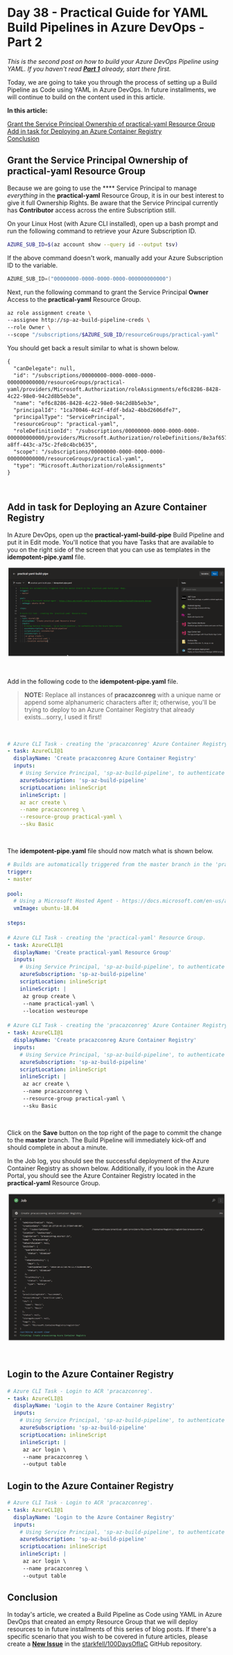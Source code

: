 # Day 38 - Practical Guide for YAML Build Pipelines in Azure DevOps - Part 2

*This is the second post on how to build your Azure DevOps Pipeline using YAML. If you haven't read **[Part 1](./day.35.building.a.practical.yaml.pipeline.part.1.md)** already, start there first.*

Today, we are going to take you through the process of setting up a Build Pipeline as Code using YAML in Azure DevOps. In future installments, we will continue to build on the content used in this article.

**In this article:**

[Grant the Service Principal Ownership of practical-yaml Resource Group](#grant-the-service-principal-ownership-of-practical-yaml-resource-group)</br>
[Add in task for Deploying an Azure Container Registry](#add-in-task-for-deploying-an-azure-container-registry)</br>
[Conclusion](#conclusion)</br>

## Grant the Service Principal Ownership of practical-yaml Resource Group

Because we are going to use the **** Service Principal to manage *everything* in the **practical-yaml** Resource Group, it is in our best interest to give it full Ownership Rights. Be aware that the Service Principal currently has **Contributor** access across the entire Subscription still.

On your Linux Host (with Azure CLI installed), open up a bash prompt and run the following command to retrieve your Azure Subscription ID.

```bash
AZURE_SUB_ID=$(az account show --query id --output tsv)
```

If the above command doesn't work, manually add your Azure Subscription ID to the variable.

```powershell
AZURE_SUB_ID=("00000000-0000-0000-0000-000000000000")
```

Next, run the following command to grant the Service Principal **Owner** Access to the **practical-yaml** Resource Group.

```bash
az role assignment create \
--assignee http://sp-az-build-pipeline-creds \
--role Owner \
--scope "/subscriptions/$AZURE_SUB_ID/resourceGroups/practical-yaml"
```

You should get back a result similar to what is shown below.

```console
{
  "canDelegate": null,
  "id": "/subscriptions/00000000-0000-0000-0000-000000000000/resourceGroups/practical-yaml/providers/Microsoft.Authorization/roleAssignments/ef6c8286-8428-4c22-98e0-94c2d8b5eb3e",
  "name": "ef6c8286-8428-4c22-98e0-94c2d8b5eb3e",
  "principalId": "1ca70046-4c2f-4fdf-bda2-4bbd2606dfe7",
  "principalType": "ServicePrincipal",
  "resourceGroup": "practical-yaml",
  "roleDefinitionId": "/subscriptions/00000000-0000-0000-0000-000000000000/providers/Microsoft.Authorization/roleDefinitions/8e3af657-a8ff-443c-a75c-2fe8c4bcb635",
  "scope": "/subscriptions/00000000-0000-0000-0000-000000000000/resourceGroups/practical-yaml",
  "type": "Microsoft.Authorization/roleAssignments"
}
```

</br>

## Add in task for Deploying an Azure Container Registry

In Azure DevOps, open up the **practical-yaml-build-pipe** Build Pipeline and put it in Edit mode. You'll notice that you have Tasks that are available to you on the right side of the screen that you can use as templates in the **idempotent-pipe.yaml** file.

![001](../images/dayxx/day.xx.building.a.practical.yaml.pipeline.part.2.001.png)

</br>

Add in the following code to the **idempotent-pipe.yaml** file.

> **NOTE:** Replace all instances of **pracazconreg** with a unique name or append some alphanumeric characters after it; otherwise, you'll be trying to deploy to an Azure Container Registry that already exists...sorry, I used it first!

</br>

```yaml
# Azure CLI Task - creating the 'pracazconreg' Azure Container Registry.
- task: AzureCLI@1
  displayName: 'Create pracazconreg Azure Container Registry'
  inputs:
    # Using Service Principal, 'sp-az-build-pipeline', to authenticate to the Azure Subscription.
    azureSubscription: 'sp-az-build-pipeline'
    scriptLocation: inlineScript
    inlineScript: |
    az acr create \
    --name pracazconreg \
    --resource-group practical-yaml \
    --sku Basic
```

</br>

The **idempotent-pipe.yaml** file should now match what is shown below.

```yaml
# Builds are automatically triggered from the master branch in the 'practical-yaml-build-pipe' Repo.
trigger:
- master

pool:
  # Using a Microsoft Hosted Agent - https://docs.microsoft.com/en-us/azure/devops/pipelines/agents/hosted?view=azure-devops
  vmImage: ubuntu-18.04

steps:

# Azure CLI Task - creating the 'practical-yaml' Resource Group.
- task: AzureCLI@1
  displayName: 'Create practical-yaml Resource Group'
  inputs:
    # Using Service Principal, 'sp-az-build-pipeline', to authenticate to the Azure Subscription.
    azureSubscription: 'sp-az-build-pipeline'
    scriptLocation: inlineScript
    inlineScript: |
     az group create \
     --name practical-yaml \
     --location westeurope

# Azure CLI Task - creating the 'pracazconreg' Azure Container Registry.
- task: AzureCLI@1
  displayName: 'Create pracazconreg Azure Container Registry'
  inputs:
    # Using Service Principal, 'sp-az-build-pipeline', to authenticate to the Azure Subscription.
    azureSubscription: 'sp-az-build-pipeline'
    scriptLocation: inlineScript
    inlineScript: |
     az acr create \
     --name pracazconreg \
     --resource-group practical-yaml \
     --sku Basic
```

</br>

Click on the **Save** button on the top right of the page to commit the change to the **master** branch. The Build Pipeline will immediately kick-off and should complete in about a minute.

In the Job log, you should see the successful deployment of the Azure Container Registry as shown below. Additionally, if you look in the Azure Portal, you should see the Azure Container Registry located in the **practical-yaml** Resource Group.

![002](../images/dayxx/day.xx.building.a.practical.yaml.pipeline.part.2.002.png)

</br>

## Login to the Azure Container Registry

```yaml
# Azure CLI Task - Login to ACR 'pracazconreg'.
- task: AzureCLI@1
  displayName: 'Login to the Azure Container Registry'
  inputs:
    # Using Service Principal, 'sp-az-build-pipeline', to authenticate to the Azure Subscription.
    azureSubscription: 'sp-az-build-pipeline'
    scriptLocation: inlineScript
    inlineScript: |
     az acr login \
     --name pracazconreg \
     --output table
```

## Login to the Azure Container Registry

```yaml
# Azure CLI Task - Login to ACR 'pracazconreg'.
- task: AzureCLI@1
  displayName: 'Login to the Azure Container Registry'
  inputs:
    # Using Service Principal, 'sp-az-build-pipeline', to authenticate to the Azure Subscription.
    azureSubscription: 'sp-az-build-pipeline'
    scriptLocation: inlineScript
    inlineScript: |
     az acr login \
     --name pracazconreg \
     --output table
```

## Conclusion

In today's article, we created a Build Pipeline as Code using YAML in Azure DevOps that created an empty Resource Group that we will deploy resources to in future installments of this series of blog posts. If there's a specific scenario that you wish to be covered in future articles, please create a **[New Issue](https://github.com/starkfell/100DaysOfIaC/issues)** in the [starkfell/100DaysOfIaC](https://github.com/starkfell/100DaysOfIaC/) GitHub repository.
